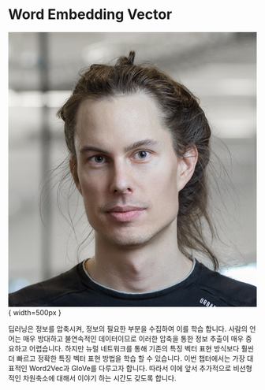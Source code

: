 # Word Embedding Vector

![Tomas Mikolov: Research Scientist at Facebook](../assets/06-00-01.jpg){ width=500px }

딥러닝은 정보를 압축시켜, 정보의 필요한 부분을 수집하여 이를 학습 합니다. 사람의 언어는 매우 방대하고 불연속적인 데이터이므로 이러한 압축을 통한 정보 추출이 매우 중요하고 어렵습니다. 하지만 뉴럴 네트워크를 통해 기존의 특징 벡터 표현 방식보다 훨씬 더 빠르고 정확한 특징 벡터 표현 방법을 학습 할 수 있습니다. 이번 챕터에서는 가장 대표적인 Word2Vec과 GloVe를 다루고자 합니다. 따라서 이에 앞서 추가적으로 비선형적인 차원축소에 대해서 이야기 하는 시간도 갖도록 합니다.
